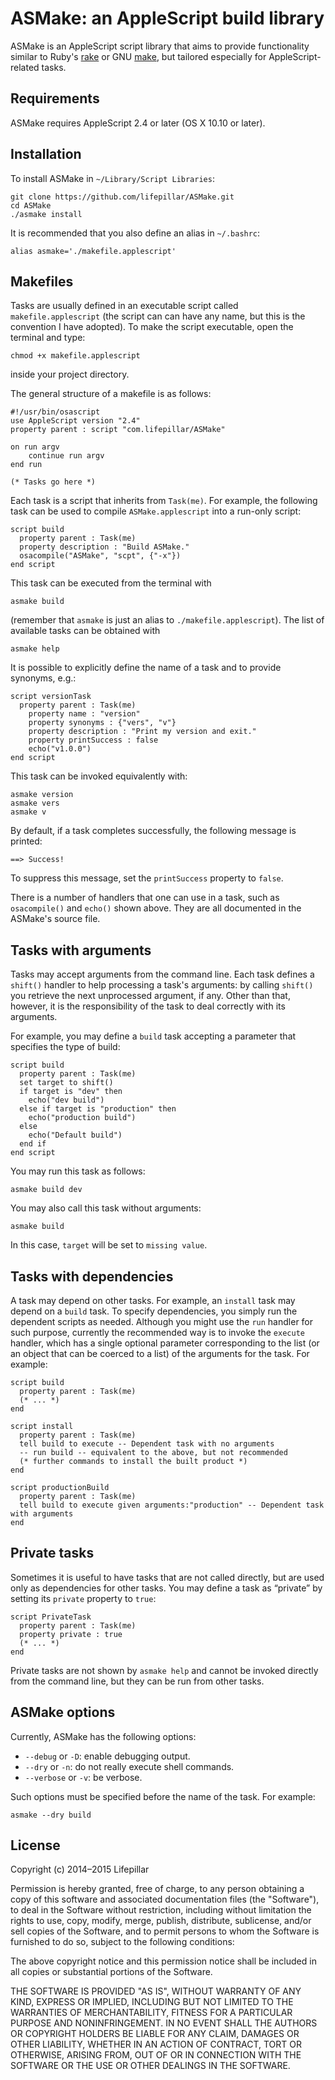 # ASMake: an AppleScript build library

ASMake is an AppleScript script library that aims to provide functionality
similar to Ruby's [rake](http://rake.rubyforge.org)
or GNU [make](https://www.gnu.org/software/make/manual/make.html), but tailored
especially for AppleScript-related tasks.

## Requirements

ASMake requires AppleScript 2.4 or later (OS X 10.10 or later).

## Installation

To install ASMake in `~/Library/Script Libraries`:

    git clone https://github.com/lifepillar/ASMake.git
    cd ASMake
    ./asmake install

It is recommended that you also define an alias in `~/.bashrc`:

    alias asmake='./makefile.applescript'


## Makefiles

Tasks are usually defined in an executable script called `makefile.applescript`
(the script can can have any name, but this is the convention I have adopted).
To make the script executable, open the terminal and type:

    chmod +x makefile.applescript

inside your project directory.

The general structure of a makefile is as follows:

    #!/usr/bin/osascript
    use AppleScript version "2.4"
    property parent : script "com.lifepillar/ASMake"

    on run argv
	    continue run argv
    end run

    (* Tasks go here *)

Each task is a script that inherits from `Task(me)`. For example, the following
task can be used to compile `ASMake.applescript` into a run-only script:

    script build
      property parent : Task(me)
      property description : "Build ASMake."
      osacompile("ASMake", "scpt", {"-x"})
    end script

This task can be executed from the terminal with

    asmake build

(remember that `asmake` is just an alias to `./makefile.applescript`).
The list of available tasks can be obtained with

    asmake help

It is possible to explicitly define the name of a task and to provide synonyms,
e.g.:

    script versionTask
      property parent : Task(me)
	    property name : "version"
	    property synonyms : {"vers", "v"}
	    property description : "Print my version and exit."
	    property printSuccess : false
	    echo("v1.0.0")
    end script

This task can be invoked equivalently with:

    asmake version
    asmake vers
    asmake v

By default, if a task completes successfully, the following message is printed:

    ==> Success!

To suppress this message, set the `printSuccess` property to `false`.

There is a number of handlers that one can use in a task, such as `osacompile()`
and `echo()` shown above. They are all documented in the ASMake's source file.


## Tasks with arguments

Tasks may accept arguments from the command line. Each task defines a
`shift()` handler to help processing a task's arguments: by calling `shift()`
you retrieve the next unprocessed argument, if any. Other than that, however,
it is the responsibility of the task to deal correctly with its arguments.

For example, you may define a `build` task accepting a parameter that
specifies the type of build:

    script build
      property parent : Task(me)
      set target to shift()
      if target is "dev" then
        echo("dev build")
      else if target is "production" then
        echo("production build")
      else
        echo("Default build")
      end if
    end script

You may run this task as follows:

    asmake build dev

You may also call this task without arguments:

    asmake build

In this case, `target` will be set to `missing value`.


## Tasks with dependencies

A task may depend on other tasks. For example, an `install` task may depend on a
`build` task. To specify dependencies, you simply run the dependent scripts
as needed. Although you might use the `run` handler for such purpose, currently
the recommended way is to invoke the `execute` handler, which has a single
optional parameter corresponding to the list (or an object that can be
coerced to a list) of the arguments for the task. For example:

    script build
      property parent : Task(me)
      (* ... *)
    end

    script install
      property parent : Task(me)
      tell build to execute -- Dependent task with no arguments
      -- run build -- equivalent to the above, but not recommended
      (* further commands to install the built product *)
    end

    script productionBuild
      property parent : Task(me)
      tell build to execute given arguments:"production" -- Dependent task with arguments
    end


## Private tasks

Sometimes it is useful to have tasks that are not called directly, but are used
only as dependencies for other tasks. You may define a task as “private”
by setting its `private` property to `true`:

    script PrivateTask
      property parent : Task(me)
      property private : true
      (* ... *)
    end

Private tasks are not shown by `asmake help` and cannot be invoked directly from
the command line, but they can be run from other tasks.


## ASMake options

Currently, ASMake has the following options:

- `--debug` or `-D`: enable debugging output.
- `--dry` or `-n`: do not really execute shell commands.
- `--verbose` or `-v`: be verbose.

Such options must be specified before the name of the task. For example:

    asmake --dry build


## License

Copyright (c) 2014–2015 Lifepillar

Permission is hereby granted, free of charge, to any person obtaining a copy
of this software and associated documentation files (the "Software"), to deal
in the Software without restriction, including without limitation the rights
to use, copy, modify, merge, publish, distribute, sublicense, and/or sell
copies of the Software, and to permit persons to whom the Software is
furnished to do so, subject to the following conditions:

The above copyright notice and this permission notice shall be included in
all copies or substantial portions of the Software.

THE SOFTWARE IS PROVIDED "AS IS", WITHOUT WARRANTY OF ANY KIND, EXPRESS OR
IMPLIED, INCLUDING BUT NOT LIMITED TO THE WARRANTIES OF MERCHANTABILITY,
FITNESS FOR A PARTICULAR PURPOSE AND NONINFRINGEMENT. IN NO EVENT SHALL THE
AUTHORS OR COPYRIGHT HOLDERS BE LIABLE FOR ANY CLAIM, DAMAGES OR OTHER
LIABILITY, WHETHER IN AN ACTION OF CONTRACT, TORT OR OTHERWISE, ARISING FROM,
OUT OF OR IN CONNECTION WITH THE SOFTWARE OR THE USE OR OTHER DEALINGS IN
THE SOFTWARE.
